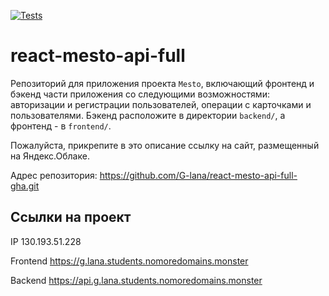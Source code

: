 [![Tests](https://github.com/G-lana/react-mesto-api-full-gha/actions/workflows/tests.yml/badge.svg)](https://github.com/G-lana/react-mesto-api-full-gha/actions/workflows/tests.yml)
# react-mesto-api-full
Репозиторий для приложения проекта `Mesto`, включающий фронтенд и бэкенд части приложения со следующими возможностями: авторизации и регистрации пользователей, операции с карточками и пользователями. Бэкенд расположите в директории `backend/`, а фронтенд - в `frontend/`. 
  
Пожалуйста, прикрепите в это описание ссылку на сайт, размещенный на Яндекс.Облаке.

Адрес репозитория: https://github.com/G-lana/react-mesto-api-full-gha.git

## Ссылки на проект

IP 130.193.51.228

Frontend https://g.lana.students.nomoredomains.monster

Backend https://api.g.lana.students.nomoredomains.monster
